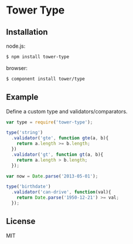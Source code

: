 # Tower Type

## Installation

node.js:

```bash
$ npm install tower-type
```

browser:

```bash
$ component install tower/type
```

## Example

Define a custom type and validators/comparators.

```js
var type = require('tower-type');

type('string')
  .validator('gte', function gte(a, b){
    return a.length >= b.length;
  })
  .validator('gt', function gt(a, b){
    return a.length > b.length;
  });

var now = Date.parse('2013-05-01');

type('birthdate')
  .validator('can-drive', function(val){
    return Date.parse('1950-12-21') >= val;
  });
```

## License

MIT
